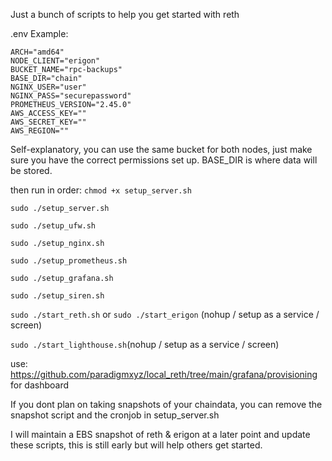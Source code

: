 Just a bunch of scripts to help you get started with reth

.env Example:
```
ARCH="amd64"
NODE_CLIENT="erigon"
BUCKET_NAME="rpc-backups"
BASE_DIR="chain"
NGINX_USER="user"
NGINX_PASS="securepassword"
PROMETHEUS_VERSION="2.45.0"
AWS_ACCESS_KEY=""
AWS_SECRET_KEY=""
AWS_REGION=""
```

Self-explanatory, you can use the same bucket for both nodes, just make sure you have the correct permissions set up. BASE_DIR is where data will be stored. 

then run in order:
`chmod +x setup_server.sh`

`sudo ./setup_server.sh`

`sudo ./setup_ufw.sh`

`sudo ./setup_nginx.sh`

`sudo ./setup_prometheus.sh`

`sudo ./setup_grafana.sh`

`sudo ./setup_siren.sh`

`sudo ./start_reth.sh` or `sudo ./start_erigon` (nohup / setup as a service / screen)

`sudo ./start_lighthouse.sh`(nohup / setup as a service / screen)

use: https://github.com/paradigmxyz/local_reth/tree/main/grafana/provisioning for dashboard

If you dont plan on taking snapshots of your chaindata, you can remove the snapshot script and the cronjob in setup_server.sh

I will maintain a EBS snapshot of reth & erigon at a later point and update these scripts, this is still early but will help others get started.
